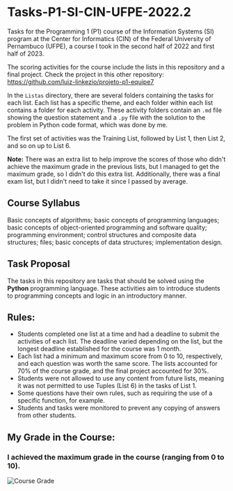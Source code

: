 # Tasks-P1-SI-CIN-UFPE-2022.2

Tasks for the Programming 1 (P1) course of the Information Systems (SI) program at the Center for Informatics (CIN) of the Federal University of Pernambuco (UFPE), a course I took in the second half of 2022 and first half of 2023.

The scoring activities for the course include the lists in this repository and a final project. Check the project in this other repository: https://github.com/luiz-linkezio/projeto-p1-equipe7

In the `Listas` directory, there are several folders containing the tasks for each list. Each list has a specific theme, and each folder within each list contains a folder for each activity. These activity folders contain an `.md` file showing the question statement and a `.py` file with the solution to the problem in Python code format, which was done by me.

The first set of activities was the Training List, followed by List 1, then List 2, and so on up to List 6.

**Note:** There was an extra list to help improve the scores of those who didn't achieve the maximum grade in the previous lists, but I managed to get the maximum grade, so I didn't do this extra list. Additionally, there was a final exam list, but I didn't need to take it since I passed by average.

## Course Syllabus

Basic concepts of algorithms; basic concepts of programming languages; basic concepts of object-oriented programming and software quality; programming environment; control structures and composite data structures; files; basic concepts of data structures; implementation design.

## Task Proposal

The tasks in this repository are tasks that should be solved using the **Python** programming language. These activities aim to introduce students to programming concepts and logic in an introductory manner.

## Rules:

- Students completed one list at a time and had a deadline to submit the activities of each list. The deadline varied depending on the list, but the longest deadline established for the course was 1 month.
- Each list had a minimum and maximum score from 0 to 10, respectively, and each question was worth the same score. The lists accounted for 70% of the course grade, and the final project accounted for 30%.
- Students were not allowed to use any content from future lists, meaning it was not permitted to use Tuples (List 6) in the tasks of List 1.
- Some questions have their own rules, such as requiring the use of a specific function, for example.
- Students and tasks were monitored to prevent any copying of answers from other students.

## My Grade in the Course:
### I achieved the maximum grade in the course (ranging from 0 to 10).
![Course Grade](https://lh3.googleusercontent.com/PmOp37WYM-U9jjxMoukDgkw3OW0qVywJhPy_MzoD9c6WnHF2huYCNJHYryeIpiK0_YaG9N3y2ZgYILceV-x_VgJZNV_G9-lZopdudYnu4jk868hcQaC7JXmoYSuQVaE4cup0m_Kw7osBGM2giDZGKegY2sQm6UISSrPSuwh-1anFnUoPhmlJeRElwHtEIcEgwRq6LN2j9nbIEtlW3ke4ag6471joOvTWvKeOrSHeJkcIGJWPkxbG_YoTJNawgsPbbRe-Zn2VPxwlUassyluDjMjgGyGz6TNHKZWUVjYIK9UuBLh41LqR5-bhX6Vd687SgKUrGhBCYf83ojW-canJ_s9XtSSrh3TK4ePtoV_xM0yqQrl3OU3ENtDJ5mfAZsbVrvfpDnj6-ng3uXAp4O_ZeZ7RsE-xJgQmM-tCS6okx2UWzYylefyBwNzQclICbBYOp_GvQFhTih4m1jX2nODc4u_iN6fU7TF5TG9i9QuF2zgLNt900EiL_S9ffg8woNJJItAGZrfeDTxyc_Jw5IlcJZeO1Tra68XhF6TK_BR5EJna43vSWQu_EhORIO8iqu_LDhJfPQLfJkJuy1SF8QIalyK26kEvuRjg1u_1SbV2rEPBq3pVmqACVc0-zKKU_uaZn6czdoCEVyBe3_htat2__OlPW7cPkJAhMsj1bHJRzXJg2tVHmZ7D_M-yKEB1SFhb5-1YjBarJaS6nKe_B0uOnx4PC1wdkZjrsFdlJbsGCN9TwlwDMf-bi9So1xPCEPjNHYE_vUTTiVylEJ8x2fUclMCiK6BxZwmuVYEc5JLhz4orm2mHnBif4CQo1P_B27WBaqd_QR0aTVaisdQtcyQitSCvZYqHSTtXy6t8kXJcmuUFvWPwWkWoECgxpNL8JBi6VmlGRNJMrA_WV0rmuTUF7PMNGLtKlNAO1VTS5TLwylG19r7s-k8FPp9eEHvKXq2Ri0hr1EcUXWEZJz3Zr2vcRg=w1562-h431-s-no?authuser=0)
